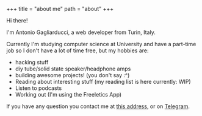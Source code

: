 +++
title = "about me"
path = "about"
+++

Hi there!

I'm Antonio Gagliarducci, a web developer from Turin, Italy.

Currently I'm studying computer science at University and have a part-time job so I don't have a lot of time free, but my hobbies are:
- hacking stuff
- diy tube/solid state speaker/headphone amps
- building awesome projects! (you don't say :^)
- Reading about interesting stuff (my reading list is here currently: WIP)
- Listen to podcasts
- Working out (I'm using the Freeletics App)

If you have any question you contact me at [this address](mailto:gagliarducci.antonio@posteo.net), or on [Telegram](https://t.me/MysterHawk). 

